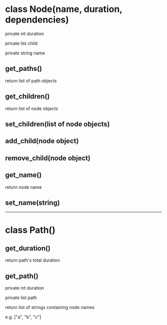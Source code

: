 # class Node(name, duration, dependencies)

private int duration

private list child

private string name

## get_paths()
return list of path objects

## get_children()
return list of node objects

## set_children(list of node objects)

## add_child(node object)

## remove_child(node object)

## get_name()
return node name

## set_name(string)

---
# class Path()

## get_duration()
return path's total duration

## get_path()
private int duration

private list path

return list of strings containing node names

e.g. ["a", "b", "c"]
